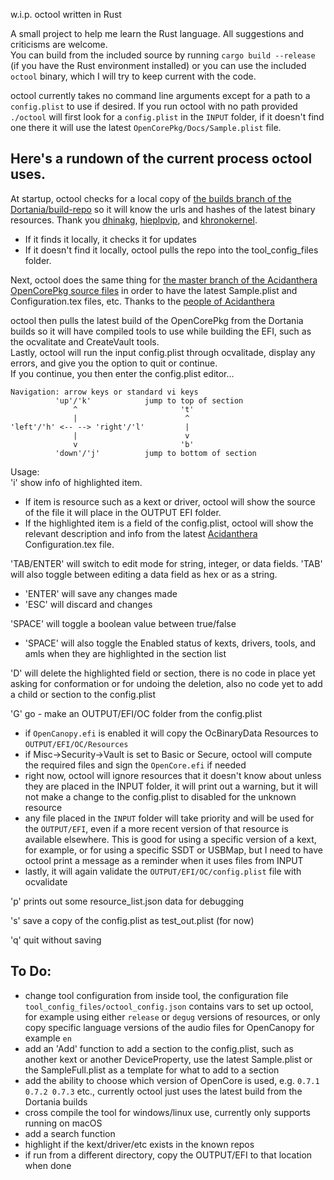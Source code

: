 w.i.p. octool written in Rust  

A small project to help me learn the Rust language.  All suggestions and criticisms are welcome.  
You can build from the included source by running `cargo build --release` (if you have the Rust environment installed) or you can use the included `octool` binary, which I will try to keep current with the code.


octool currently takes no command line arguments except for a path to a `config.plist` to use if desired.
If you run octool with no path provided `./octool` will first look for a `config.plist` in the `INPUT` folder, if it doesn't find one there it will use the latest `OpenCorePkg/Docs/Sample.plist` file.  


## Here's a rundown of the current process octool uses. ##  

At startup, octool checks for a local copy of [the builds branch of the Dortania/build-repo](https://github.com/dortania/build-repo/tree/builds) so it will know the urls and hashes of the latest binary resources.  Thank you [dhinakg](https://github.com/dhinakg), [hieplpvip](https://github.com/hieplpvip), and [khronokernel](https://github.com/khronokernel).  
 - If it finds it locally, it checks it for updates  
 - If it doesn't find it locally, octool pulls the repo into the tool_config_files folder.  

Next, octool does the same thing for [the master branch of the Acidanthera OpenCorePkg source files](https://github.com/acidanthera/OpenCorePkg) in order to have the latest Sample.plist and Configuration.tex files, etc.  Thanks to the [people of Acidanthera](https://github.com/acidanthera)  

octool then pulls the latest build of the OpenCorePkg from the Dortania builds so it will have compiled tools to use while building the EFI, such as the ocvalitate and CreateVault tools.    
Lastly, octool will run the input config.plist through ocvalitade, display any errors, and give you the option to quit or continue.  
If you continue, you then enter the config.plist editor...  
```
Navigation: arrow keys or standard vi keys
          'up'/'k'            jump to top of section
              ^                       't'
              |                        ^
'left'/'h' <-- --> 'right'/'l'         |
              |                        v
              v                       'b'
          'down'/'j'          jump to bottom of section
```
Usage:  
'i' show info of highlighted item.  
 - If item is resource such as a kext or driver, octool will show the source of the file it will place in the OUTPUT EFI folder.  
 - If the highlighted item is a field of the config.plist, octool will show the relevant description and info from the latest [Acidanthera](https://github.com/acidanthera) Configuration.tex file.  

'TAB/ENTER' will switch to edit mode for string, integer, or data fields. 'TAB' will also toggle between editing a data field as hex or as a string.  
 - 'ENTER' will save any changes made  
 - 'ESC' will discard and changes  

'SPACE' will toggle a boolean value between true/false  
- 'SPACE' will also toggle the Enabled status of kexts, drivers, tools, and amls when they are highlighted in the section list  

'D' will delete the highlighted field or section, there is no code in place yet asking for conformation or for undoing the deletion, also no code yet to add a child or section to the config.plist  

'G' go - make an OUTPUT/EFI/OC folder from the config.plist  
 - if `OpenCanopy.efi` is enabled it will copy the OcBinaryData Resources to `OUTPUT/EFI/OC/Resources`  
 - if Misc->Security->Vault is set to Basic or Secure, octool will compute the required files and sign the `OpenCore.efi` if needed  
 - right now, octool will ignore resources that it doesn't know about unless they are placed in the INPUT folder, it will print out a warning, but it will not make a change to the config.plist to disabled for the unknown resource  
 - any file placed in the `INPUT` folder will take priority and will be used for the `OUTPUT/EFI`, even if a more recent version of that resource is available elsewhere. This is good for using a specific version of a kext, for example, or for using a specific SSDT or USBMap, but I need to have octool print a message as a reminder when it uses files from INPUT  
 - lastly, it will again validate the `OUTPUT/EFI/OC/config.plist` file with ocvalidate  

'p' prints out some resource_list.json data for debugging  

's' save a copy of the config.plist as test_out.plist (for now)  

'q' quit without saving  

## To Do: ##  
 - change tool configuration from inside tool, the configuration file `tool_config_files/octool_config.json` contains vars to set up octool, for example using either `release` or `degug` versions of resources, or only copy specific language versions of the audio files for OpenCanopy for example `en`  
 - add an 'Add' function to add a section to the config.plist, such as another kext or another DeviceProperty, use the latest Sample.plist or the SampleFull.plist as a template for what to add to a section  
 - add the ability to choose which version of OpenCore is used, e.g. `0.7.1 0.7.2 0.7.3` etc., currently octool just uses the latest build from the Dortania builds
 - cross compile the tool for windows/linux use, currently only supports running on macOS
 - add a search function
 - highlight if the kext/driver/etc exists in the known repos
 - if run from a different directory, copy the OUTPUT/EFI to that location when done  
